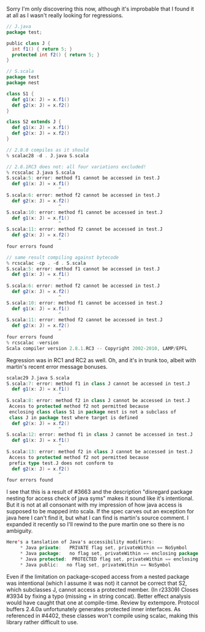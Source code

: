 Sorry I'm only discovering this now, although it's improbable that I found it at all as I wasn't really looking for regressions.

```scala
// J.java
package test;

public class J {
  int f1() { return 5; }
  protected int f2() { return 5; }
}

// S.scala
package test
package nest

class S1 {
  def g1(x: J) = x.f1()
  def g2(x: J) = x.f2()
}

class S2 extends J {
  def g1(x: J) = x.f1()
  def g2(x: J) = x.f2()
}
```

```scala
// 2.8.0 compiles as it should
% scalac28 -d . J.java S.scala

// 2.8.1RC3 does not: all four variations excluded!
% rcscalac J.java S.scala 
S.scala:5: error: method f1 cannot be accessed in test.J
  def g1(x: J) = x.f1()
                   ^
S.scala:6: error: method f2 cannot be accessed in test.J
  def g2(x: J) = x.f2()
                   ^
S.scala:10: error: method f1 cannot be accessed in test.J
  def g1(x: J) = x.f1()
                   ^
S.scala:11: error: method f2 cannot be accessed in test.J
  def g2(x: J) = x.f2()
                   ^
four errors found

// same result compiling against bytecode
% rcscalac -cp . -d . S.scala 
S.scala:5: error: method f1 cannot be accessed in test.J
  def g1(x: J) = x.f1()
                   ^
S.scala:6: error: method f2 cannot be accessed in test.J
  def g2(x: J) = x.f2()
                   ^
S.scala:10: error: method f1 cannot be accessed in test.J
  def g1(x: J) = x.f1()
                   ^
S.scala:11: error: method f2 cannot be accessed in test.J
  def g2(x: J) = x.f2()
                   ^
four errors found
% rcscalac -version
Scala compiler version 2.8.1.RC3 -- Copyright 2002-2010, LAMP/EPFL
```
Regression was in RC1 and RC2 as well.
Oh, and it's in trunk too, albeit with martin's recent error message bonuses.
```scala
scalac29 J.java S.scala 
S.scala:7: error: method f1 in class J cannot be accessed in test.J
  def g1(x: J) = x.f1()
                   ^
S.scala:8: error: method f2 in class J cannot be accessed in test.J
 Access to protected method f2 not permitted because
 enclosing class class S1 in package nest is not a subclass of 
 class J in package test where target is defined
  def g2(x: J) = x.f2()
                   ^
S.scala:12: error: method f1 in class J cannot be accessed in test.J
  def g1(x: J) = x.f1()
                   ^
S.scala:13: error: method f2 in class J cannot be accessed in test.J
 Access to protected method f2 not permitted because
 prefix type test.J does not conform to
  def g2(x: J) = x.f2()
                   ^
four errors found
```
I see that this is a result of #3663 and the description "disregard package nesting for access check of java syms" makes it sound like it's intentional.  But it is not at all consonant with my impression of how java access is supposed to be mapped into scala.  If the spec carves out an exception for java here I can't find it, but what I can find is martin's source comment.  I expanded it recently so I'll rewind to the pure martin one so there is no ambiguity.
```scala
Here's a tanslation of Java's accessibility modifiers:
     * Java private:   PRIVATE flag set, privateWithin == NoSymbol
     * Java package:   no flag set, privateWithin == enclosing package
     * Java protected:  PROTECTED flag set, privateWithin == enclosing package
     * Java public:   no flag set, privateWithin == NoSymbol
```
Even if the limitation on package-scoped access from a nested package was intentional (which I assume it was not) it cannot be correct that S2, which subclasses J, cannot access a protected member.
(In r23309) Closes #3934 by fixing a typo (missing + in string concat). Better effect analysis would have caught that one at compile-time. Review by extempore.
Protocol buffers 2.4.0a unfortunately generates protected inner interfaces. As referenced in #4402, these classes won't compile using scalac, making this library rather difficult to use.
